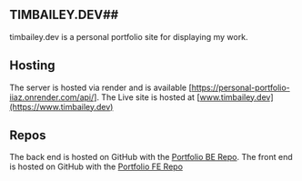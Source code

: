 ## TIMBAILEY.DEV##

timbailey.dev is a personal portfolio site for displaying my work.

## Hosting

The server is hosted via render and is available [https://personal-portfolio-iiaz.onrender.com/api/].
The Live site is hosted at [www.timbailey.dev](https://www.timbailey.dev)

## Repos

The back end is hosted on GitHub with the [Portfolio BE Repo](https://github.com/t-cbailey/portfolioBe).
The front end is hosted on GitHub with the [Portfolio FE Repo](https://github.com/t-cbailey/portfolio)
